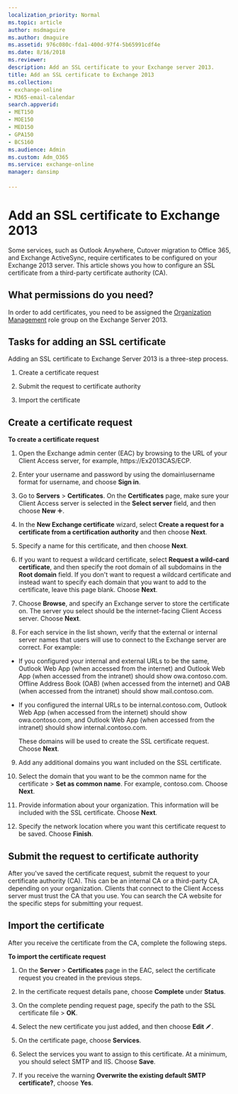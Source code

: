 ```yaml
---
localization_priority: Normal
ms.topic: article
author: msdmaguire
ms.author: dmaguire
ms.assetid: 976c080c-fda1-400d-97f4-5b65991cdf4e
ms.date: 8/16/2018
ms.reviewer: 
description: Add an SSL certificate to your Exchange server 2013.
title: Add an SSL certificate to Exchange 2013
ms.collection: 
- exchange-online
- M365-email-calendar
search.appverid:
- MET150
- MOE150
- MED150
- GPA150
- BCS160
ms.audience: Admin
ms.custom: Adm_O365
ms.service: exchange-online
manager: dansimp

---
```


# Add an SSL certificate to Exchange 2013

Some services, such as Outlook Anywhere, Cutover migration to Office 365, and Exchange ActiveSync, require certificates to be configured on your Exchange 2013 server. This article shows you how to configure an SSL certificate from a third-party certificate authority (CA).

## What permissions do you need?

In order to add certificates, you need to be assigned the [Organization Management](https://go.microsoft.com/fwlink/p/?LinkId=614988) role group on the Exchange Server 2013.

## Tasks for adding an SSL certificate

Adding an SSL certificate to Exchange Server 2013 is a three-step process.

1. Create a certificate request

2. Submit the request to certificate authority

3. Import the certificate

## Create a certificate request
<a name="BK_Request"> </a>

 **To create a certificate request**

1. Open the Exchange admin center (EAC) by browsing to the URL of your Client Access server, for example, https://Ex2013CAS/ECP.

2. Enter your username and password by using the domain\username format for username, and choose **Sign in**.

3. Go to **Servers** \> **Certificates**. On the **Certificates** page, make sure your Client Access server is selected in the **Select server** field, and then choose **New** ![Add icon](media/8ee52980-254b-440b-99a2-18d068de62d3.gif).

4. In the **New Exchange certificate** wizard, select **Create a request for a certificate from a certification authority** and then choose **Next**.

5. Specify a name for this certificate, and then choose **Next**.

6. If you want to request a wildcard certificate, select **Request a wild-card certificate**, and then specify the root domain of all subdomains in the **Root domain** field. If you don't want to request a wildcard certificate and instead want to specify each domain that you want to add to the certificate, leave this page blank. Choose **Next**.

7. Choose **Browse**, and specify an Exchange server to store the certificate on. The server you select should be the internet-facing Client Access server. Choose **Next**.

8. For each service in the list shown, verify that the external or internal server names that users will use to connect to the Exchange server are correct. For example:

  - If you configured your internal and external URLs to be the same, Outlook Web App (when accessed from the internet) and Outlook Web App (when accessed from the intranet) should show owa.contoso.com. Offline Address Book (OAB) (when accessed from the internet) and OAB (when accessed from the intranet) should show mail.contoso.com.

  - If you configured the internal URLs to be internal.contoso.com, Outlook Web App (when accessed from the internet) should show owa.contoso.com, and Outlook Web App (when accessed from the intranet) should show internal.contoso.com.

    These domains will be used to create the SSL certificate request. Choose **Next**.

9. Add any additional domains you want included on the SSL certificate.

10. Select the domain that you want to be the common name for the certificate \> **Set as common name**. For example, contoso.com. Choose **Next**.

11. Provide information about your organization. This information will be included with the SSL certificate. Choose **Next**.

12. Specify the network location where you want this certificate request to be saved. Choose **Finish**.

## Submit the request to certificate authority
<a name="BK_Submit"> </a>

After you've saved the certificate request, submit the request to your certificate authority (CA). This can be an internal CA or a third-party CA, depending on your organization. Clients that connect to the Client Access server must trust the CA that you use. You can search the CA website for the specific steps for submitting your request.

## Import the certificate
<a name="BK_Import"> </a>

After you receive the certificate from the CA, complete the following steps.

 **To import the certificate request**

1. On the **Server** \> **Certificates** page in the EAC, select the certificate request you created in the previous steps.

2. In the certificate request details pane, choose **Complete** under **Status**.

3. On the complete pending request page, specify the path to the SSL certificate file \> **OK**.

4. Select the new certificate you just added, and then choose **Edit** ![Edit icon](media/ebd260e4-3556-4fb0-b0bb-cc489773042c.gif).

5. On the certificate page, choose **Services**.

6. Select the services you want to assign to this certificate. At a minimum, you should select SMTP and IIS. Choose **Save**.

7. If you receive the warning **Overwrite the existing default SMTP certificate?**, choose **Yes**.



